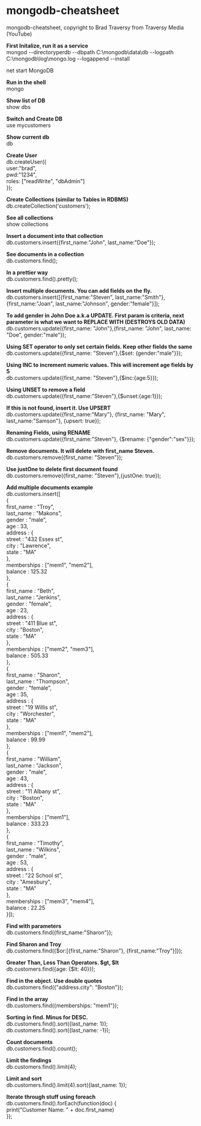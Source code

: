 # mongodb-cheatsheet
mongodb-cheatsheet, copyright to Brad Traversy from Traversy Media (YouTube)

**First Initalize, run it as a service**  
mongod --directoryperdb --dbpath C:\mongodb\data\db --logpath C:\mongodb\log\mongo.log --logappend --install  

net start MongoDB  
  
**Run in the shell**  
mongo  
  
**Show list of DB**  
show dbs  
  
**Switch and Create DB**  
use mycustomers  
  
**Show current db**  
db  
  
**Create User**  
db.createUser({  
	user:"brad",  
	pwd:"1234",  
	roles: ["readWrite", "dbAdmin"]  
});  
  
**Create Collections (similar to Tables in RDBMS)**  
db.createCollection('customers');  
  
**See all collections**  
show collections  
  
**Insert a document into that collection**  
db.customers.insert({first_name:"John", last_name:"Doe"});  
  
**See documents in a collection**  
db.customers.find();  
  
**In a prettier way**  
db.customers.find().pretty();  
  
**Insert multiple documents. You can add fields on the fly.**  
db.customers.insert([{first_name:"Steven", last_name:"Smith"}, {first_name:"Joan", last_name:"Johnson", gender:"female"}]);  
  
**To add gender in John Doe a.k.a UPDATE. First param is criteria, next parameter is what we want to REPLACE WITH (DESTROYS OLD DATA)**  
db.customers.update({first_name: "John"},{first_name: "John", last_name: "Doe", gender:"male"});  
  
**Using SET operator to only set certain fields. Keep other fields the same**  
db.customers.update({first_name: "Steven"},{$set: {gender:"male"}});  
  
**Using INC to increment numeric values. This will increment age fields by 5**  
db.customers.update({first_name: "Steven"},{$inc:{age:5}});  
  
**Using UNSET to remove a field**  
db.customers.update({first_name:"Steven"},{$unset:{age:1}});  
  
**If this is not found, insert it. Use UPSERT**  
db.customers.update({first_name:"Mary"}, {first_name: "Mary", last_name:"Samson"}, {upsert: true});  
  
**Renaming Fields, using RENAME**  
db.customers.update({first_name:"Steven"}, {$rename: {"gender":"sex"}});  
  
**Remove documents. It will delete with first_name Steven.**  
db.customers.remove({first_name: "Steven"});  
  
**Use justOne to delete first document found**  
db.customers.remove({first_name: "Steven"},{justOne: true});  
  
**Add multiple documents example**  
db.customers.insert([  
	{  
		first_name : "Troy",  
		last_name : "Makons",  
		gender : "male",  
		age : 33,  
		address : {  
			street : "432 Essex st",  
			city : "Lawrence",  
			state : "MA"  
		},  
		memberships : ["mem1", "mem2"],  
		balance : 125.32  
	},  
	{  
		first_name : "Beth",  
		last_name : "Jenkins",  
		gender : "female",  
		age : 23,  
		address : {  
			street : "411 Blue st",  
			city : "Boston",  
			state : "MA"  
		},  
		memberships : ["mem2", "mem3"],  
		balance : 505.33  
	},  
	{  
		first_name : "Sharon",  
		last_name : "Thompson",  
		gender : "female",  
		age : 35,  
		address : {  
			street : "19 Willis st",  
			city : "Worchester",  
			state : "MA"  
		},  
		memberships : ["mem1", "mem2"],  
		balance : 99.99  
	},  
	{  
		first_name : "William",  
		last_name : "Jackson",  
		gender : "male",  
		age : 43,  
		address : {  
			street : "11 Albany st",  
			city : "Boston",  
			state : "MA"  
		},  
		memberships : ["mem1"],  
		balance : 333.23  
	},  
	{  
		first_name : "Timothy",  
		last_name : "Wilkins",  
		gender : "male",  
		age : 53,  
		address : {  
			street : "22 School st",  
			city : "Amesbury",  
			state : "MA"  
		},  
		memberships : ["mem3", "mem4"],  
		balance : 22.25  
	}]);  

  
**Find with parameters**  
db.customers.find({first_name:"Sharon"});  
  
**Find Sharon and Troy**  
db.customers.find({$or:[{first_name:"Sharon"}, {first_name:"Troy"}]});  
  
**Greater Than, Less Than Operators. $gt, $lt**  
db.customers.find({age: {$lt: 40}});  
  
**Find in the object. Use double quotes**  
db.customers.find({"address.city": "Boston"});  
  
**Find in the array**  
db.customers.find({memberships: "mem1"});  
  
**Sorting in find. Minus for DESC.**  
db.customers.find().sort({last_name: 1});  
db.customers.find().sort({last_name: -1});  
  
**Count documents**  
db.customers.find().count();  

**Limit the findings**  
db.customers.find().limit(4);  

**Limit and sort**  
db.customers.find().limit(4).sort({last_name: 1});  

**Iterate through stuff using foreach**  
db.customers.find().forEach(function(doc) {  
	print("Customer Name: " + doc.first_name)  
});  











































